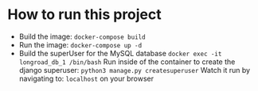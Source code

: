 # How to run this project
- Build the image:
``` docker-compose build ```
- Run the image:
``` docker-compose up -d ```
- Build the superUser for the MySQL database
``` docker exec -it longroad_db_1 /bin/bash ```
Run inside of the container to create the django superuser:
``` python3 manage.py createsuperuser ```
Watch it run by navigating to: ```localhost``` on your browser